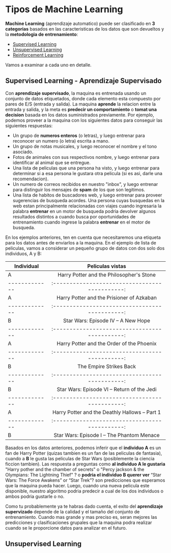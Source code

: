 # Tipos de Machine Learning

**Machine Learning** (aprendizaje automatico) puede ser clasificado en **3 categorias** basados en las caracteristicas de los datos que son devueltos y la **metodologia de entrenamiento**:

- [Supervised Learning]()
- [Unsupervised Learning]()
- [Reinforcement Learning]()

Vamos a examinar a cada uno en detalle.

## Supervised Learning - Aprendizaje Supervisado

Con **aprendizaje supervisado**, la maquina es entrenada usando un conjunto de datos etiquetados, donde cada elemento esta compuesto por pares de E/S (entrada y salida). La maquina **aprende** la relacion entre la entrada y salida, y la meta es **predecir un comportamiento** o **tomat una decision** basada en los datos suministrados previamente. Por ejemplo, podemos proveer a la maquina con los siguientes datos para conseguir las siguientes respuestas:

- Un grupo de **numeros enteros** (o letras), y luego entrenar para reconocer un numero (o letra) escrita a mano.
- Un grupo de notas musicales, y luego reconocer el nombre y el tono asociado.
- Fotos de animales con sus respectivos nombre, y luego entrenar para identificar al animal que se entregue.
- Una lista de peliculas que una persona ha visto, y luego entrenar para determinar si a esa persona le gustara otra pelicula (si es asi, darle una recomendacion).
- Un numero de correos recibidos en nuestro "inbox", y luego entrenar para distinguir los mensajes de **spam** de los que son legitimos.
- Una lista de habitos de buscadores web, y luego entrenar para proveer sugerencias de busqueda acordes. Una persona cuyas busquedas en la web estan principalmente relacionadas con viajes cuando ingresaria la palabra **entrenar** en un motor de busqueda podria devolver algunos resultados distintos a cuando busca por oportunidades de entrenamiento cuando ingrese la palabra **entrenar** en el motor de busqueda.

En los ejemplos anteriores, ten en cuenta que necesitaremos una etiqueta para los datos antes de enviarlos a la maquina. En el ejemplo de lista de peliculas, vamos a considerar un pequeño grupo de datos con dos solo dos individuos, A y B:

| Individual    | Peliculas vistas                             |
| ------------- |:--------------------------------------------:|
| A             | Harry Potter and the Philosopher's Stone     |
| ------------- |:--------------------------------------------:|
| A             | Harry Potter and the Prisioner of Azkaban    |
| ------------- |:--------------------------------------------:|
| B             | Star Wars: Episode IV – A New Hope           |
| ------------- |:--------------------------------------------:|
| A             | Harry Potter and the Order of the Phoenix    |
| ------------- |:--------------------------------------------:|
| B             | The Empire Strikes Back                      |
| ------------- |:--------------------------------------------:|
| B             | Star Wars: Episode VI – Return of the Jedi   |
| ------------- |:--------------------------------------------:|
| A             | Harry Potter and the Deathly Hallows – Part 1|
| ------------- |:--------------------------------------------:|
| B             | Star Wars: Episode I – The Phantom Menace    |


Basados en los datos anteriores, podemos inferir que el **individuo A** es un fan de Harry Potter (quizas tambien es un fan de las peliculas de fantasia), cuando a **B** le gusta las peliculas de Star Wars (posiblemente la ciencia ficcion tambien). Las respuesta a preguntas como **al individuo A le gustaria** "Harry pother and the chamber of secrets" o "Percy jackson & the Olympians: The Lightning Thief" ? o **podria el individuo B querer ver** “Star Wars: The Force Awakens” or “Star Trek”? son predicciones que esperamos que la maquina pueda hacer. Luego, cuando una nueva pelicula este disponible, nuestro algoritmo podria predecir a cual de los dos individuos o ambos podria gustarle o no.

Como tu probablemente ya te habras dado cuenta, el exito del **aprendizaje supervizado** depende de la calidad y el tamaño del conjunto de entrenamiento. Cuando mas grande y mas preciso es, seran mejores las predicciones y clasificaciones grupales que la maquina podra realizar cuando se le proporcione datos para analizar en el futuro.


## Unsupervised Learning
